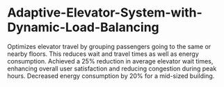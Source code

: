 # Adaptive-Elevator-System-with-Dynamic-Load-Balancing
Optimizes elevator travel by grouping passengers going to the same or nearby floors. This reduces wait and travel times as well as energy consumption. Achieved a 25% reduction in average elevator wait times, enhancing overall user satisfaction and reducing congestion during peak hours. Decreased energy consumption by 20% for a mid-sized building.
